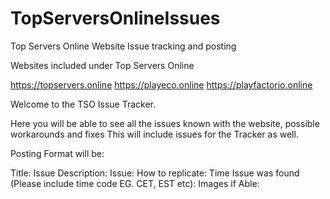 # TopServersOnlineIssues
Top Servers Online Website Issue tracking and posting

Websites included under Top Servers Online

https://topservers.online
https://playeco.online
https://playfactorio.online

Welcome to the TSO Issue Tracker.

Here you will be able to see all the issues known with the website, possible workarounds and fixes
This will include issues for the Tracker as well.

Posting Format will be:

Title: Issue
Description:
Issue:
How to replicate:
Time Issue was found (Please include time code EG. CET, EST etc):
Images if Able:

